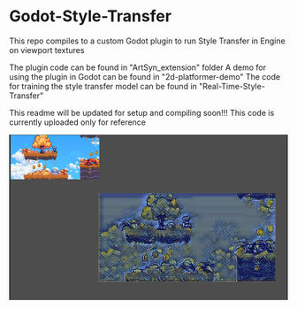 # Godot-Style-Transfer
This repo compiles to a custom Godot plugin to run Style Transfer in Engine on viewport textures

The plugin code can be found in "ArtSyn_extension" folder
A demo for using the plugin in Godot can be found in "2d-platformer-demo"
The code for training the style transfer model can be found in "Real-Time-Style-Transfer"

This readme will be updated for setup and compiling soon!!! This code is currently uploaded only for reference


![image](demo.png)
